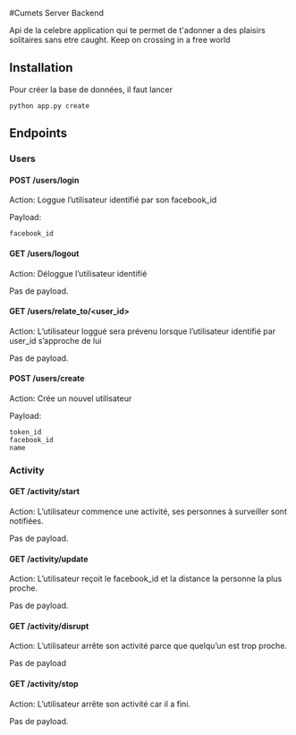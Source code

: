 #Cumets Server Backend

Api de la celebre application qui te permet de t'adonner a des plaisirs solitaires sans etre caught.
Keep on crossing in a free world

## Installation

Pour créer la base de données, il faut lancer
```
python app.py create
```

## Endpoints

### Users

#### POST /users/login

Action:
Loggue l’utilisateur identifié par son facebook_id

Payload:
```
facebook_id
```

#### GET /users/logout

Action:
Déloggue l’utilisateur identifié

Pas de payload.
 

#### GET /users/relate_to/<user_id>

Action:
L’utilisateur loggué sera prévenu lorsque l’utilisateur identifié par user_id s’approche de lui

Pas de payload.


#### POST /users/create

Action:
Crée un nouvel utilisateur

Payload: 

```
token_id
facebook_id
name
```

### Activity

#### GET /activity/start

Action:
L’utilisateur commence une activité, ses personnes à surveiller sont notifiées.

Pas de payload.

#### GET /activity/update

Action:
L’utilisateur reçoit le facebook_id et la distance la personne la plus proche.

Pas de payload.
 

#### GET /activity/disrupt

Action:
L’utilisateur arrête son activité parce que quelqu’un est trop proche.

Pas de payload 


#### GET /activity/stop

Action:
L’utilisateur arrête son activité car il a fini.

Pas de payload.
